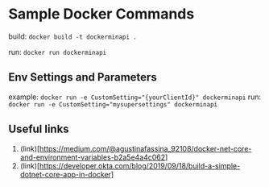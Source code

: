 # Sample Docker Commands

build: `docker build -t dockerminapi .`

run: `docker run dockerminapi`

## Env Settings and Parameters
example: `docker run -e CustomSetting="{yourClientId}" dockerminapi`
run: `docker run -e CustomSetting="mysupersettings" dockerminapi`

## Useful links
1. (link)[https://medium.com/@agustinafassina_92108/docker-net-core-and-environment-variables-b2a5e4a4c062]
2. (link)[https://developer.okta.com/blog/2019/09/18/build-a-simple-dotnet-core-app-in-docker]